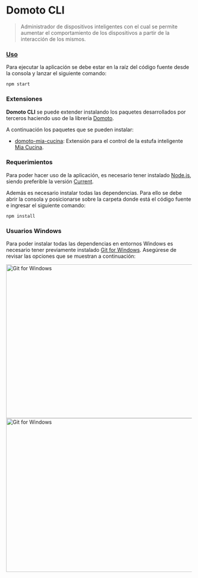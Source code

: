 # Domoto CLI
> Administrador de dispositivos inteligentes con el cual se permite
aumentar el comportamiento de los dispositivos
a partir de la interacción de los mismos.

### [Uso](https://www.youtube.com/playlist?list=PL8gKCBdi2r65tUsCWi3GZxZG5jciGYg92)
Para ejecutar la aplicación se debe estar en la raíz del código fuente
desde la consola y lanzar el siguiente comando:

```
npm start
```

### Extensiones
**Domoto CLI** se puede extender instalando los paquetes desarrollados por terceros
haciendo uso de la librería [Domoto](https://gitlab.com/jloboprs/domoto).

A continuación los paquetes que se pueden instalar:

* [domoto-mia-cucina](https://gitlab.com/jloboprs/domoto-mia-cucina):
Extensión para el control de la estufa inteligente
[Mia Cucina](http://mia-cucina.herokuapp.com).

### Requerimientos
Para poder hacer uso de la aplicación, es necesario tener instalado
[Node.js](https://nodejs.org/), siendo preferible la versión
[Current](https://nodejs.org/en/download/current/).

Además es necesario instalar todas las dependencias.
Para ello se debe abrir la consola y posicionarse sobre la carpeta
donde está el código fuente e ingresar el siguiente comando:

```
npm install
```

### Usuarios Windows
Para poder instalar todas las dependencias en entornos Windows
es necesario tener previamente instalado
[Git for Windows](http://git-for-windows.github.io/).
Asegúrese de revisar las opciones que se muestran a continuación:

<img src="https://cloud.githubusercontent.com/assets/10702007/10532690/d2e8991a-7386-11e5-9a57-613c7f92e84e.png" width="534" height="418" alt="Git for Windows" />

<img src="https://cloud.githubusercontent.com/assets/10702007/10532694/dbe8857a-7386-11e5-9bd0-367e97644403.png" width="534" height="418" alt="Git for Windows" />